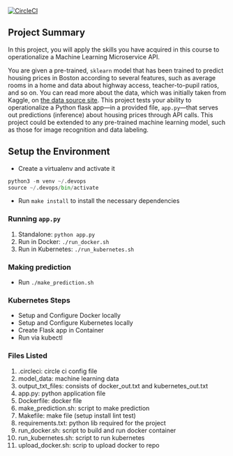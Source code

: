 [![CircleCI](https://circleci.com/gh/yongseewei/udacity-devops-project4/tree/main.svg?style=svg)](https://circleci.com/gh/yongseewei/udacity-devops-project4/tree/main)


## Project Summary

In this project, you will apply the skills you have acquired in this course to operationalize a Machine Learning Microservice API. 

You are given a pre-trained, `sklearn` model that has been trained to predict housing prices in Boston according to several features, such as average rooms in a home and data about highway access, teacher-to-pupil ratios, and so on. You can read more about the data, which was initially taken from Kaggle, on [the data source site](https://www.kaggle.com/c/boston-housing). This project tests your ability to operationalize a Python flask app—in a provided file, `app.py`—that serves out predictions (inference) about housing prices through API calls. This project could be extended to any pre-trained machine learning model, such as those for image recognition and data labeling.

<!--### Project Tasks-->

<!--Your project goal is to operationalize this working, machine learning microservice using [kubernetes](https://kubernetes.io/), which is an open-source system for automating the management of containerized applications. In this project you will:-->
<!--* Test your project code using linting-->
<!--* Complete a Dockerfile to containerize this application-->
<!--* Deploy your containerized application using Docker and make a prediction-->
<!--* Improve the log statements in the source code for this application-->
<!--* Configure Kubernetes and create a Kubernetes cluster-->
<!--* Deploy a container using Kubernetes and make a prediction-->
<!--* Upload a complete Github repo with CircleCI to indicate that your code has been tested-->

<!--You can find a detailed [project rubric, here](https://review.udacity.com/#!/rubrics/2576/view).-->

<!--**The final implementation of the project will showcase your abilities to operationalize production microservices.**-->

<!------->

## Setup the Environment

* Create a virtualenv and activate it
```python
python3 -m venv ~/.devops
source ~/.devops/bin/activate
```
* Run `make install` to install the necessary dependencies

### Running `app.py`

1. Standalone:  `python app.py`
2. Run in Docker:  `./run_docker.sh`
3. Run in Kubernetes:  `./run_kubernetes.sh`

### Making prediction
* Run `./make_prediction.sh`

### Kubernetes Steps

* Setup and Configure Docker locally
* Setup and Configure Kubernetes locally
* Create Flask app in Container
* Run via kubectl

### Files Listed
1. .circleci: circle ci config file
2. model_data: machine learning data
3. output_txt_files: consists of docker_out.txt and kubernetes_out.txt
4. app.py: python application file
5. Dockerfile: docker file
6. make_prediction.sh: script to make prediction
7. Makefile: make file (setup install lint test)
8. requirements.txt: python lib required for the project
9. run_docker.sh: script to build and run docker container
10. run_kubernetes.sh: script to run kubernetes
11. upload_docker.sh: scrip to upload docker to repo